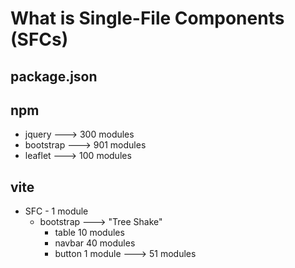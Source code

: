 # What is Single-File Components (SFCs)

## package.json

## npm

- jquery ---> 300 modules
- bootstrap ---> 901 modules
- leaflet ---> 100 modules

## vite

- SFC - 1 module
  - bootstrap ---> "Tree Shake"
    - table 10 modules
    - navbar 40 modules
    - button 1 module ---> 51 modules
